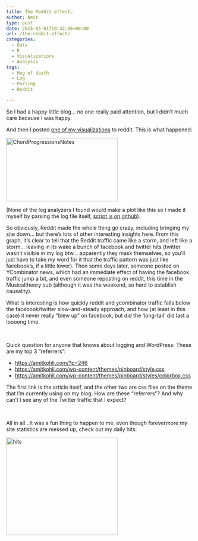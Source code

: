 ```yaml
---
title: The Reddit effect…
author: Amit
type: post
date: 2015-05-01T19:32:56+00:00
url: /the-reddit-effect/
categories:
  - Data
  - R
  - Visualizations
  - Analysis
tags:
  - Hug of death
  - Log
  - Parsing
  - Reddit

---
```

So I had a happy little blog&#8230; no one really paid attention, but I didn&#8217;t much care because I was happy.

And then I posted [one of my visualizations][1] to reddit. This is what happened:

[<img class="alignnone size-medium wp-image-346" src="https://i1.wp.com/amitkohli.com/wp-content/uploads/2015/05/ChordProgressionsNotes.png?resize=300%2C170" alt="ChordProgressionsNotes" width="300" height="170" srcset="https://i1.wp.com/amitkohli.com/wp-content/uploads/2015/05/ChordProgressionsNotes.png?resize=300%2C170 300w, https://i1.wp.com/amitkohli.com/wp-content/uploads/2015/05/ChordProgressionsNotes.png?resize=1024%2C581 1024w, https://i1.wp.com/amitkohli.com/wp-content/uploads/2015/05/ChordProgressionsNotes.png?resize=700%2C397 700w, https://i1.wp.com/amitkohli.com/wp-content/uploads/2015/05/ChordProgressionsNotes.png?w=1200 1200w" sizes="(max-width: 300px) 100vw, 300px" data-recalc-dims="1" />][2]

(None of the log analyzers I found would make a plot like this so I made it myself by parsing the log file itself, [script is on github][3]).

So obviously, Reddit made the whole thing go crazy, including bringing my site down&#8230; but there&#8217;s lots of other interesting insights here. From this graph, it&#8217;s clear to tell that the Reddit traffic came like a storm, and left like a storm&#8230; leaving in its wake a bunch of facebook and twitter hits (twitter wasn&#8217;t visible in my log btw&#8230; apparently they mask themselves, so you&#8217;ll just have to take my word for it that the traffic pattern was just like facebook&#8217;s, if a little lower). Then some days later, someone posted on YCombinator news, which had an immediate effect of having the facebook traffic jump a bit, and even someone reposting on reddit, this time in the Musicaltheory sub (although it was the weekend, so hard to establish causality).

What is interesting is how quickly reddit and ycombinator traffic falls below the facebook/twitter slow-and-steady approach, and how (at least in this case) it never really &#8220;blew up&#8221; on facebook, but did the &#8216;long-tail&#8217; did last a loooong time.

&nbsp;

Quick question for anyone that knows about logging and WordPress: These are my top 3 &#8220;referrers&#8221;:

  * https://amitkohli.com/?p=246
  * https://amitkohli.com/wp-content/themes/pinboard/style.css
  * https://amitkohli.com/wp-content/themes/pinboard/styles/colorbox.css

The first link is the article itself, and the other two are css files on the theme that I&#8217;m currently using on my blog. How are these &#8220;referrers&#8221;? And why can&#8217;t I see any of the Twitter traffic that I expect?

&nbsp;

All in all&#8230;It was a fun thing to happen to me, even though forevermore my site statistics are messed up, check out my daily hits:

[<img class="alignnone size-medium wp-image-348" src="https://i0.wp.com/amitkohli.com/wp-content/uploads/2015/05/hits.jpg?resize=300%2C261" alt="hits" width="300" height="261" srcset="https://i0.wp.com/amitkohli.com/wp-content/uploads/2015/05/hits.jpg?resize=300%2C261 300w, https://i0.wp.com/amitkohli.com/wp-content/uploads/2015/05/hits.jpg?w=541 541w" sizes="(max-width: 300px) 100vw, 300px" data-recalc-dims="1" />][4]

&nbsp;

 [1]: https://amitkohli.com/?p=246
 [2]: https://i1.wp.com/amitkohli.com/wp-content/uploads/2015/05/ChordProgressionsNotes.png
 [3]: https://github.com/mexindian/logReffererTS
 [4]: https://i0.wp.com/amitkohli.com/wp-content/uploads/2015/05/hits.jpg